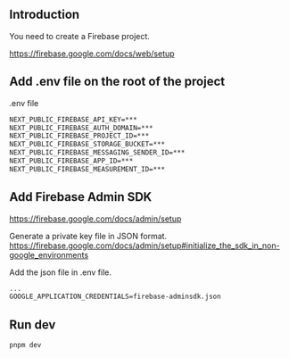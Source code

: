 ## Introduction

You need to create a Firebase project.

https://firebase.google.com/docs/web/setup

## Add .env file on the root of the project

.env file

```txt
NEXT_PUBLIC_FIREBASE_API_KEY=***
NEXT_PUBLIC_FIREBASE_AUTH_DOMAIN=***
NEXT_PUBLIC_FIREBASE_PROJECT_ID=***
NEXT_PUBLIC_FIREBASE_STORAGE_BUCKET=***
NEXT_PUBLIC_FIREBASE_MESSAGING_SENDER_ID=***
NEXT_PUBLIC_FIREBASE_APP_ID=***
NEXT_PUBLIC_FIREBASE_MEASUREMENT_ID=***
```

## Add Firebase Admin SDK

https://firebase.google.com/docs/admin/setup

Generate a private key file in JSON format.
https://firebase.google.com/docs/admin/setup#initialize_the_sdk_in_non-google_environments

Add the json file in .env file.

```txt
...
GOOGLE_APPLICATION_CREDENTIALS=firebase-adminsdk.json
```

## Run dev

```sh
pnpm dev
```
